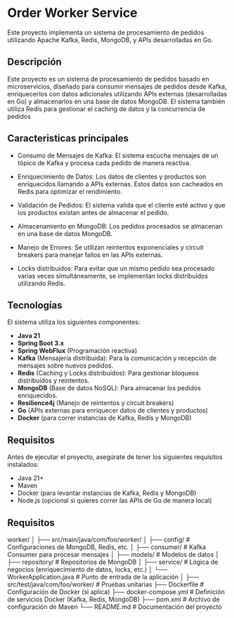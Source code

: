 # Order Worker Service

Este proyecto implementa un sistema de procesamiento de pedidos utilizando Apache Kafka, Redis, MongoDB, y APIs desarrolladas en Go.

## Descripción

Este proyecto es un sistema de procesamiento de pedidos basado en microservicios, diseñado para consumir mensajes de pedidos desde Kafka, enriquecerlos con datos adicionales utilizando APIs externas (desarrolladas en Go) y almacenarlos en una base de datos MongoDB. El sistema también utiliza Redis para gestionar el caching de datos y la concurrencia de pedidos

## Caracteristicas principales

- Consumo de Mensajes de Kafka: El sistema escucha mensajes de un tópico de Kafka y procesa cada pedido de manera reactiva.

- Enriquecimiento de Datos: Los datos de clientes y productos son enriquecidos llamando a APIs externas. Estos datos son cacheados en Redis para optimizar el rendimiento.

- Validación de Pedidos: El sistema valida que el cliente esté activo y que los productos existan antes de almacenar el pedido.

- Almacenamiento en MongoDB: Los pedidos procesados se almacenan en una base de datos MongoDB.

- Manejo de Errores: Se utilizan reintentos exponenciales y circuit breakers para manejar fallos en las APIs externas.

- Locks distribuidos: Para evitar que un mismo pedido sea procesado varias veces simultáneamente, se implementan locks distribuidos utilizando Redis.

## Tecnologías

El sistema utiliza los siguientes componentes:
- **Java 21**
- **Spring Boot 3.x**
- **Spring WebFlux** (Programación reactiva)
- **Kafka** (Mensajería distribuida): Para la comunicación y recepción de mensajes sobre nuevos pedidos.
- **Redis** (Caching y Locks distribuidos): Para gestionar bloqueos distribuidos y reintentos.
- **MongoDB** (Base de datos NoSQL): Para almacenar los pedidos enriquecidos.
- **Resilience4j** (Manejo de reintentos y circuit breakers)
- **Go** (APIs externas para enriquecer datos de clientes y productos)
- **Docker** (para correr instancias de Kafka, Redis y MongoDB)


## Requisitos

Antes de ejecutar el proyecto, asegúrate de tener los siguientes requisitos instalados:

- Java 21+
- Maven
- Docker (para levantar instancias de Kafka, Redis y MongoDB)
- Node.js (opcional si quieres correr las APIs de Go de manera local)

## Requisitos
worker/
│
├── src/main/java/com/foo/worker/
│   ├── config/          # Configuraciones de MongoDB, Redis, etc.
│   ├── consumer/        # Kafka Consumer para procesar mensajes
│   ├── models/          # Modelos de datos
│   ├── repository/      # Repositorios de MongoDB
│   ├── service/         # Lógica de negocios (enriquecimiento de datos, locks, etc.)
│   └── WorkerApplication.java  # Punto de entrada de la aplicación
│
├── src/test/java/com/foo/worker/  # Pruebas unitarias
├── Dockerfile         # Configuración de Docker (si aplica)
├── docker-compose.yml # Definición de servicios Docker (Kafka, Redis, MongoDB)
├── pom.xml            # Archivo de configuración de Maven
└── README.md          # Documentación del proyecto


